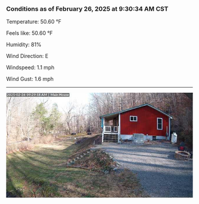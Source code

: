 ### Conditions as of February 26, 2025 at 9:30:34 AM CST 

Temperature: 50.60 &deg;F

Feels like: 50.60 &deg;F

Humidity: 81%

Wind Direction: E

Windspeed: 1.1 mph

Wind Gust: 1.6 mph

---

<img src="./images/latest.jpeg"/>

